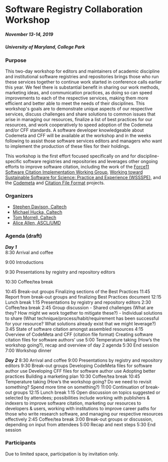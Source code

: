 # Software Registry Collaboration Workshop
##### November 13-14, 2019
##### University of Maryland, College Park

### Purpose

This two-day workshop for editors and maintainers of academic discipline and institutional software registries and repositories brings those who run these services together to continue work started in conference calls earlier this year. We feel there is substantial benefit in sharing our work methods, marketing ideas, and communication practices, as doing so can speed improvements to each of the respective services, making them more efficient and better able to meet the needs of their disciplines. This workshop's goals are to demonstrate unique aspects of our respective services, discuss challenges and share solutions to common issues that arise in managing our resources, finalize a list of best practices for our resources, and work cooperatively to speed adoption of the Codemeta and/or CFF standards. A software developer knowledgeable about Codemeta and CFF will be available at the workshop and in the weeks following to assist those software services editors and managers who want to implement the production of these files for their holdings.

This workshop is the first effort focused specifically on and for discipline-specific software registries and repositories and leverages other ongoing efforts to improve software citation, including the work of the [Force11 Software Citation Implementation Working Group](https://github.com/force11/force11-sciwg), [Working toward Sustainable Software for Science: Practice and Experience (WSSSPE)](http://wssspe.researchcomputing.org.uk/), and the [Codemeta](https://codemeta.github.io/) and [Citation File Format](https://citation-file-format.github.io/) projects.

### Organizers
- [Stephen Davison, Caltech](https://www.library.caltech.edu/person/stephen-davison)
- [Michael Hucka, Caltech](https://www.library.caltech.edu/person/michael-hucka)
- [Tom Morrell, Caltech](https://www.library.caltech.edu/person/tom-morrell)
- [Alice Allen, ASCL/UMD](http://ascl.net/wordpress/about-ascl/people/alice_allen/)

### Agenda (draft)
**_Day 1_**  
 8:30    Arrival and coffee

 9:00   Introductions

 9:30   Presentations by registry and repository editors 
  

10:30    Coffee/tea break

10:45    Break-out groups
         Finalizing sections of the Best Practices
11:45    Report from break-out groups and finalizing Best Practices document
12:15    Lunch break
 1:15    Presentations by registry and repository editors
 2:30    Coffee/tea break
 2:45    Group discussion
         - Shared challenges (What are they? How might we work together to mitigate these?)
         - Individual solutions to share (What technique/process/habit/requirement has been successful for your resource? What solutions already exist that we might leverage?)
  3:45    State of software citation amongst assembled resources
  4:15    Overview of CodeMeta and CFF (citation file format)
      Creating software citation files for software authors’ use
  5:00    Temperature taking (How’s the workshop going?), recap and overview of day 2 agenda
  5:30    End session
  7:00     Workshop dinner

**_Day 2_**
  8:30    Arrival and coffee
  9:00    Presentations by registry and repository editors
  9:30    Break-out groups
    Developing CodeMeta files for software author use
    Developing CFF files for software author use
    Adopting better practices
    Building a marketing plan
10:30    Coffee/tea break
10:45    Temperature taking (How’s the workshop going? Do we need to revisit something? Spend more time on something?)
11:00    Continuation of break-out groups
12:15    Lunch break
  1:15    Open discussion on topics suggested or selected by attendees; possibilities include working with publishers & indexers to improve software citation, marketing our resources to developers & users, working with institutions to improve career paths for those who write research software, and managing our respective resources effectively
  2:45    Coffee/tea break
  3:00    Break-out groups or discussion, depending on input from attendees
  5:00    Recap and next steps
  5:30    End session

### Participants

Due to limited space, participation is by invitation only.
